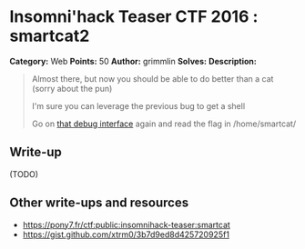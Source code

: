 # Insomni'hack Teaser CTF 2016 : smartcat2

**Category:** Web
**Points:** 50
**Author:** grimmlin
**Solves:** 
**Description:**

> Almost there, but now you should be able to do better than a cat (sorry about the pun)
>
> I'm sure you can leverage the previous bug to get a shell
>
> Go on [that debug interface](http://smartcat.insomnihack.ch/cgi-bin/index.cgi) again and read the flag in /home/smartcat/


## Write-up

(TODO)

## Other write-ups and resources

* <https://pony7.fr/ctf:public:insomnihack-teaser:smartcat>
* <https://gist.github.com/xtrm0/3b7d9ed8d425720925f1>
